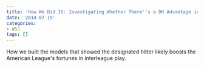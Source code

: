 ```yaml
---
title: 'How We Did It: Investigating Whether There''s a DH Advantage in Baseball'
date: '2014-07-19'
categories:
- WSJ
tags: []
---
```

How we built the models that showed the designated hitter likely boosts the American League's fortunes in interleague play.